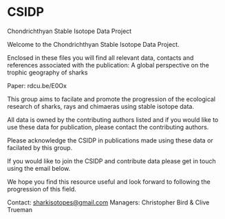# CSIDP
Chondrichthyan Stable Isotope Data Project


Welcome to the Chondrichthyan Stable Isotope Data Project. 

Enclosed in these files you will find all relevant data, contacts and references associated with the publication: 
A global perspective on the trophic geography of sharks

Paper: rdcu.be/E0Ox 

This group aims to facilate and promote the progression of the ecological research of sharks, rays and chimaeras using stable isotope data.

All data is owned by the contributing authors listed and if you would like to use these data for publication, please contact the contributing authors. 

Please acknowledge the CSIDP in publications made using these data or facilated by this group.

If you would like to join the CSIDP and contribute data please get in touch using the email below. 

We hope you find this resource useful and look forward to following the progression of this field. 



Contact: sharkisotopes@gmail.com
Managers: Christopher Bird & Clive Trueman

